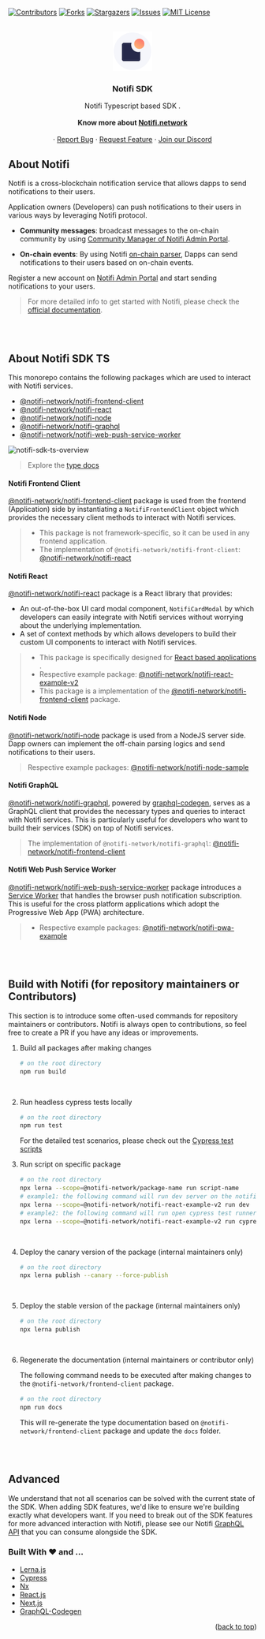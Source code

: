 <div id="top"></div>

[![Contributors][contributors-shield]][contributors-url]
[![Forks][forks-shield]][forks-url]
[![Stargazers][stars-shield]][stars-url]
[![Issues][issues-shield]][issues-url]
[![MIT License][license-shield]][license-url]

<!-- PROJECT LOGO -->
<br />
<div align="center">
  <a href="https://github.com/notifi-network/notifi-sdk-ts">
    <img src="images/logo.jpg" alt="Logo" width="80" height="80">
  </a>

  <h3 align="center">Notifi SDK</h3>

  <p align="center">
    Notifi Typescript based SDK .
    <br />
    <br />
    <strong>Know more about <a href="https://notifi.network/">Notifi.network</a></strong>
    <br />
    <br />
    ·
    <a href="https://github.com/notifi-network/notifi-sdk-ts/issues">Report Bug</a>
    ·
    <a href="https://github.com/notifi-network/notifi-sdk-ts/issues">Request Feature</a>
    ·
    <a href="https://discord.gg/nAqR3mk3rv">Join our Discord</a>
  </p>
</div>

## About Notifi

Notifi is a cross-blockchain notification service that allows dapps to send notifications to their users.

Application owners (Developers) can push notifications to their users in various ways by leveraging Notifi protocol.

- **Community messages**: broadcast messages to the on-chain community by using [Community Manager of Notifi Admin Portal](https://admin.notifi.network/community).

- **On-chain events**: By using Notifi [on-chain parser](https://github.com/notifi-network/notifi-parser-sdk), Dapps can send notifications to their users based on on-chain events.

Register a new account on [Notifi Admin Portal](https://admin.notifi.network) and start sending notifications to your users.

> For more detailed info to get started with Notifi, please check the [official documentation](https://docs.notifi.network/docs/getting-started).

<br/>
<br/>

## About Notifi SDK TS

This monorepo contains the following packages which are used to interact with Notifi services.

- [@notifi-network/notifi-frontend-client](#notifi-frontend-client)
- [@notifi-network/notifi-react](#notifi-react)
- [@notifi-network/notifi-node](#notifi-node)
- [@notifi-network/notifi-graphql](#notifi-graphql)
- [@notifi-network/notifi-web-push-service-worker](#notifi-web-push-service-worker)

![notifi-sdk-ts-overview](https://github.com/user-attachments/assets/b3011861-068f-4144-99a9-7e18175a9054)

> Explore the [type docs](https://docs.notifi.network/notifi-sdk-ts/)

#### Notifi Frontend Client

[@notifi-network/notifi-frontend-client](https://github.com/notifi-network/notifi-sdk-ts/tree/main/packages/notifi-frontend-client) package is used from the frontend (Application) side by instantiating a `NotifiFrontendClient` object which provides the necessary client methods to interact with Notifi services.

> - This package is not framework-specific, so it can be used in any frontend application.
> - The implementation of `@notifi-network/notifi-front-client`: [@notifi-network/notifi-react](#notifi-react)

#### Notifi React

[@notifi-network/notifi-react](https://github.com/notifi-network/notifi-sdk-ts/tree/main/packages/notifi-react) package is a React library that provides:

- An out-of-the-box UI card modal component, `NotifiCardModal` by which developers can easily integrate with Notifi services without worrying about the underlying implementation.
- A set of context methods by which allows developers to build their custom UI components to interact with Notifi services.

> - This package is specifically designed for [React based applications](https://www.robinwieruch.de/react-starter/) .
> - Respective example package: [@notifi-network/notifi-react-example-v2](https://github.com/notifi-network/notifi-sdk-ts/tree/main/packages/notifi-react-example-v2)
> - This package is a implementation of the [@notifi-network/notifi-frontend-client](#notifi-frontend-client) package.

#### Notifi Node

[@notifi-network/notifi-node](https://github.com/notifi-network/notifi-sdk-ts/tree/main/packages/notifi-node) package is used from a NodeJS server side. Dapp owners can implement the off-chain parsing logics and send notifications to their users.

> Respective example packages: [@notifi-network/notifi-node-sample](https://github.com/notifi-network/notifi-sdk-ts/tree/main/packages/notifi-node-sample)

#### Notifi GraphQL

[@notifi-network/notifi-graphql](https://github.com/notifi-network/notifi-sdk-ts/tree/main/packages/notifi-graphql), powered by [graphql-codegen](https://the-guild.dev/graphql/codegen/docs/getting-started), serves as a GraphQL client that provides the necessary types and queries to interact with Notifi services.
This is particularly useful for developers who want to build their services (SDK) on top of Notifi services.

> The implementation of `@notifi-network/notifi-graphql`: [@notifi-network/notifi-frontend-client](#notifi-frontend-client)

#### Notifi Web Push Service Worker

[@notifi-network/notifi-web-push-service-worker](https://github.com/notifi-network/notifi-sdk-ts/tree/main/packages/notifi-web-push-service-worker) package introduces a [Service Worker](https://developer.mozilla.org/en-US/docs/Web/API/Service_Worker_API) that handles the browser push notification subscription.
This is useful for the cross platform applications which adopt the Progressive Web App (PWA) architecture.

> - Respective example packages: [@notifi-network/notifi-pwa-example](https://github.com/notifi-network/notifi-sdk-ts/tree/main/packages/notifi-pwa-example)

<br/>
<br/>

## Build with Notifi (for repository maintainers or Contributors)

This section is to introduce some often-used commands for repository maintainers or contributors. Notifi is always open to contributions, so feel free to create a PR if you have any ideas or improvements.

1. Build all packages after making changes

   ```bash
   # on the root directory
   npm run build
   ```

    </br>

2. Run headless cypress tests locally

   ```bash
   # on the root directory
   npm run test

   ```

   For the detailed test scenarios, please check out the [Cypress test scripts](https://github.com/notifi-network/notifi-sdk-ts/blob/main/packages/notifi-react-example-v2/cypress/component/NotifiCardModal.cy.tsx)
   </br>

3. Run script on specific package

   ```bash
   # on the root directory
   npx lerna --scope=@notifi-network/package-name run script-name
   # example1: the following command will run dev server on the notifi-react-example-v2 package
   npx lerna --scope=@notifi-network/notifi-react-example-v2 run dev
   # example2: the following command will run open cypress test runner on the notifi-react-example-v2 package
   npx lerna --scope=@notifi-network/notifi-react-example-v2 run cypress:open
   ```

    </br>

4. Deploy the canary version of the package (internal maintainers only)

   ```bash
   # on the root directory
   npx lerna publish --canary --force-publish
   ```

    </br>

5. Deploy the stable version of the package (internal maintainers only)

   ```bash
   # on the root directory
   npx lerna publish
   ```

    </br>

6. Regenerate the documentation (internal maintainers or contributor only)

   The following command needs to be executed after making changes to the `@notifi-network/frontend-client` package.

   ```bash
   # on the root directory
   npm run docs
   ```

   This will re-generate the type documentation based on `@notifi-network/frontend-client` package and update the `docs` folder.

<br/>
<br/>

## Advanced

We understand that not all scenarios can be solved with the current state of the SDK. When adding SDK features, we'd like to ensure we're building exactly what developers want. If you need to break out of the SDK features for more advanced interaction with Notifi, please see our Notifi [GraphQL API](https://api.notifi.network/gql/) that you can consume alongside the SDK.
</br>

### Built With ❤️ and ...

- [Lerna.js](https://lerna.js.org/)
- [Cypress](https://www.cypress.io/)
- [Nx](https://nx.dev/)
- [React.js](https://reactjs.org/)
- [Next.js](https://nextjs.org/)
- [GraphQL-Codegen](https://the-guild.dev/graphql/codegen/docs/getting-started)

<p align="right">(<a href="#top">back to top</a>)</p>

<!-- MARKDOWN LINKS & IMAGES -->
<!-- https://www.markdownguide.org/basic-syntax/#reference-style-links -->

[contributors-shield]: https://img.shields.io/github/contributors/notifi-network/notifi-sdk-ts.svg?style=for-the-badge
[contributors-url]: https://github.com/notifi-network/notifi-sdk-ts/graphs/contributors
[forks-shield]: https://img.shields.io/github/forks/notifi-network/notifi-sdk-ts.svg?style=for-the-badge
[forks-url]: https://github.com/notifi-network/notifi-sdk-ts/network/members
[stars-shield]: https://img.shields.io/github/stars/notifi-network/notifi-sdk-ts.svg?style=for-the-badge
[stars-url]: https://github.com/notifi-network/notifi-sdk-ts/stargazers
[issues-shield]: https://img.shields.io/github/issues/notifi-network/notifi-sdk-ts.svg?style=for-the-badge
[issues-url]: https://github.com/notifi-network/notifi-sdk-ts/issues
[license-shield]: https://img.shields.io/github/license/notifi-network/notifi-sdk-ts.svg?style=for-the-badge
[license-url]: https://github.com/notifi-network/notifi-sdk-ts/blob/main/LICENSE.txt
[scenario-push-diagram]: images/push_diagram.svg
[scenario-monitor-diagram]: images/monitor_diagram.svg
